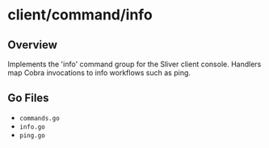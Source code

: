 # client/command/info

## Overview

Implements the 'info' command group for the Sliver client console. Handlers map Cobra invocations to info workflows such as ping.

## Go Files

- `commands.go`
- `info.go`
- `ping.go`
